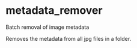 # metadata_remover
Batch removal of image metadata

Removes the metadata from all jpg files in a folder.
